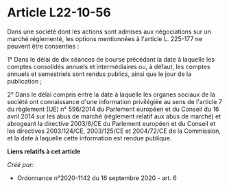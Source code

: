 # Article L22-10-56

Dans une société dont les actions sont admises aux négociations sur un marché réglementé, les options mentionnées à l'article
L. 225-177 ne peuvent être consenties :

1° Dans le délai de dix séances de bourse précédant la date à laquelle les comptes consolidés annuels et intermédiaires ou, à
défaut, les comptes annuels et semestriels sont rendus publics, ainsi que le jour de la publication ;

2° Dans le délai compris entre la date à laquelle les organes sociaux de la société ont connaissance d'une information
privilégiée au sens de l'article 7 du règlement (UE) n° 596/2014 du Parlement européen et du Conseil du 16 avril 2014 sur les
abus de marché (règlement relatif aux abus de marché) et abrogeant la directive 2003/6/CE du Parlement européen et du Conseil
et les directives 2003/124/CE, 2003/125/CE et 2004/72/CE de la Commission, et la date à laquelle cette information est rendue
publique.

**Liens relatifs à cet article**

_Créé par_:

  - Ordonnance n°2020-1142 du 16 septembre 2020 - art. 6
